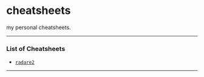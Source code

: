 # cheatsheets

my personal cheatsheets.

---

### List of Cheatsheets

- [`radare2`](blob/main/radare2.md)

---
